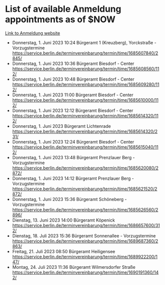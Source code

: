 # List of available Anmeldung appointments as of $NOW
[Link to Anmeldung website](https://service.berlin.de/terminvereinbarung/termin/tag.php?termin=1&anliegen[]=120686&dienstleisterlist=122210,122217,327316,122219,327312,122227,327314,122231,327346,122243,327348,122254,122252,329742,122260,329745,122262,329748,122271,327278,122273,327274,122277,327276,330436,122280,327294,122282,327290,122284,327292,122291,327270,122285,327266,122286,327264,122296,327268,150230,329760,122297,327286,122294,327284,122312,329763,122314,329775,122304,327330,122311,327334,122309,327332,317869,122281,327352,122279,329772,122283,122276,327324,122274,327326,122267,329766,122246,327318,122251,327320,122257,327322,122208,327298,122226,327300&herkunft=http%3A%2F%2Fservice.berlin.de%2Fdienstleistung%2F120686%2F)
- Donnerstag, 1. Juni 2023 10:24 Bürgeramt 1 (Kreuzberg), Yorckstraße - Vorzugstermine https://service.berlin.de/terminvereinbarung/termin/time/1685607840/2845/
- Donnerstag, 1. Juni 2023 10:36 Bürgeramt Biesdorf - Center https://service.berlin.de/terminvereinbarung/termin/time/1685608560/112/
- Donnerstag, 1. Juni 2023 10:48 Bürgeramt Biesdorf - Center https://service.berlin.de/terminvereinbarung/termin/time/1685609280/112/
- Donnerstag, 1. Juni 2023 11:00 Bürgeramt Biesdorf - Center https://service.berlin.de/terminvereinbarung/termin/time/1685610000/112/
- Donnerstag, 1. Juni 2023 12:12 Bürgeramt Biesdorf - Center https://service.berlin.de/terminvereinbarung/termin/time/1685614320/112/
- Donnerstag, 1. Juni 2023  Bürgeramt Lichtenrade https://service.berlin.de/terminvereinbarung/termin/time/1685614320/231/
- Donnerstag, 1. Juni 2023 12:24 Bürgeramt Biesdorf - Center https://service.berlin.de/terminvereinbarung/termin/time/1685615040/112/
- Donnerstag, 1. Juni 2023 13:48 Bürgeramt Prenzlauer Berg - Vorzugstermine https://service.berlin.de/terminvereinbarung/termin/time/1685620080/2872/
- Donnerstag, 1. Juni 2023 14:12 Bürgeramt Prenzlauer Berg - Vorzugstermine https://service.berlin.de/terminvereinbarung/termin/time/1685621520/2872/
- Donnerstag, 1. Juni 2023 15:36 Bürgeramt Schöneberg - Vorzugstermine https://service.berlin.de/terminvereinbarung/termin/time/1685626560/2896/
- Dienstag, 13. Juni 2023 14:00 Bürgeramt Köpenick https://service.berlin.de/terminvereinbarung/termin/time/1686657600/312/
- Dienstag, 18. Juli 2023 15:36 Bürgeramt Sonnenallee - Vorzugstermine https://service.berlin.de/terminvereinbarung/termin/time/1689687360/2863/
- Freitag, 21. Juli 2023 08:50 Bürgeramt Heiligensee https://service.berlin.de/terminvereinbarung/termin/time/1689922200/147/
- Montag, 24. Juli 2023 11:36 Bürgeramt Wilmersdorfer Straße https://service.berlin.de/terminvereinbarung/termin/time/1690191360/142/
